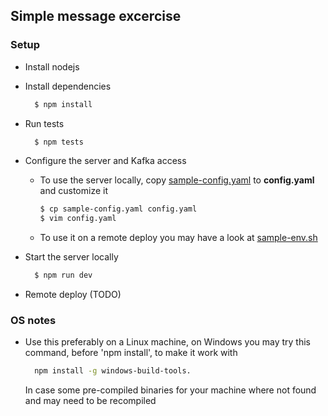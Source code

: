 ## Simple message excercise

### Setup

- Install nodejs
- Install dependencies

  ```bash
    $ npm install
  ```

- Run tests

  ```bash
    $ npm tests
  ```

- Configure the server and Kafka access
    - To use the server locally, copy [sample-config.yaml](sample-config.yaml) to **config.yaml** and customize it

      ```bash
      $ cp sample-config.yaml config.yaml
      $ vim config.yaml
      ```
    - To use it on a remote deploy you may have a look at [sample-env.sh](config-env.sh)


- Start the server locally

  ```bash
    $ npm run dev
  ```

- Remote deploy (TODO)


### OS notes
- Use this preferably on a Linux machine, on Windows you may try this command, before 'npm install', to make it work with
  ```bash
    npm install -g windows-build-tools.
  ```
  In case some pre-compiled binaries for your machine where not found and may need to be recompiled
  
